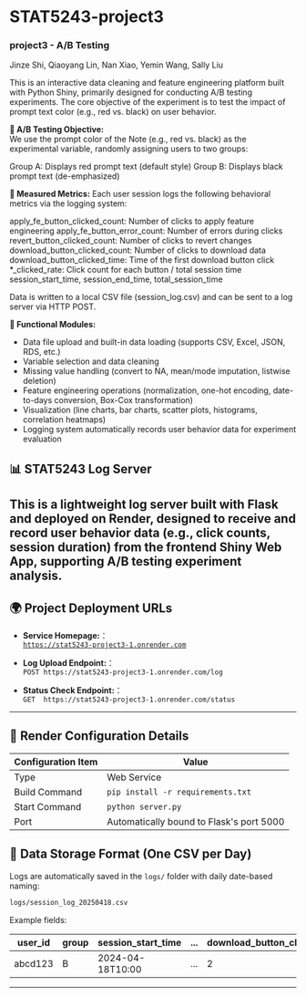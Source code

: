 # STAT5243-project3

### project3 - A/B Testing

Jinze Shi, Qiaoyang Lin, Nan Xiao, Yemin Wang, Sally Liu

This is an interactive data cleaning and feature engineering platform built with Python Shiny, primarily designed for conducting A/B testing experiments. The core objective of the experiment is to test the impact of prompt text color (e.g., red vs. black) on user behavior.

**🔬 A/B Testing Objective:**  
We use the prompt color of the Note (e.g., red vs. black) as the experimental variable, randomly assigning users to two groups:

Group A: Displays red prompt text (default style)
Group B: Displays black prompt text (de-emphasized)

**🎯 Measured Metrics:**
Each user session logs the following behavioral metrics via the logging system:

apply_fe_button_clicked_count: Number of clicks to apply feature engineering
apply_fe_button_error_count: Number of errors during clicks
revert_button_clicked_count: Number of clicks to revert changes
download_button_clicked_count: Number of clicks to download data
download_button_clicked_time: Time of the first download button click
*_clicked_rate: Click count for each button / total session time
session_start_time, session_end_time, total_session_time

Data is written to a local CSV file (session_log.csv) and can be sent to a log server via HTTP POST.

**🧩 Functional Modules:**

- Data file upload and built-in data loading (supports CSV, Excel, JSON, RDS, etc.)
- Variable selection and data cleaning
- Missing value handling (convert to NA, mean/mode imputation, listwise deletion)
- Feature engineering operations (normalization, one-hot encoding, date-to-days conversion, Box-Cox transformation)
- Visualization (line charts, bar charts, scatter plots, histograms, correlation heatmaps)
- Logging system automatically records user behavior data for experiment evaluation


## 📊 STAT5243 Log Server

This is a lightweight log server built with Flask and deployed on Render, designed to receive and record user behavior data (e.g., click counts, session duration) from the frontend Shiny Web App, supporting A/B testing experiment analysis.
---

## 🌍 Project Deployment URLs

- **Service Homepage:**：  
  [`https://stat5243-project3-1.onrender.com`](https://stat5243-project3-1.onrender.com)

- **Log Upload Endpoint:**：  
  `POST https://stat5243-project3-1.onrender.com/log`

- **Status Check Endpoint:**：  
  `GET  https://stat5243-project3-1.onrender.com/status`

---

## 🔧 Render Configuration Details
 
| Configuration Item    | Value                                   |
|-----------------------|-----------------------------------------|
| Type                  | Web Service                             |
| Build Command         | `pip install -r requirements.txt`       |
| Start Command         | `python server.py`                      |
| Port                  | Automatically bound to Flask's port 5000| 



## 📁 Data Storage Format (One CSV per Day)

Logs are automatically saved in the `logs/` folder with daily date-based naming:

```bash
logs/session_log_20250418.csv
```

Example fields:

| user_id | group | session_start_time | ... | download_button_clicked_count |
|---------|-------|--------------------|-----|-------------------------------|
| abcd123 | B     | 2024-04-18T10:00   | ... | 2                             |


---
